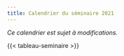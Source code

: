 ```yaml
---
title: Calendrier du séminaire 2021
---
```


<!--![](/lignes.jpg)-->

_Ce calendrier est sujet à modifications._

{{< tableau-seminaire >}}

